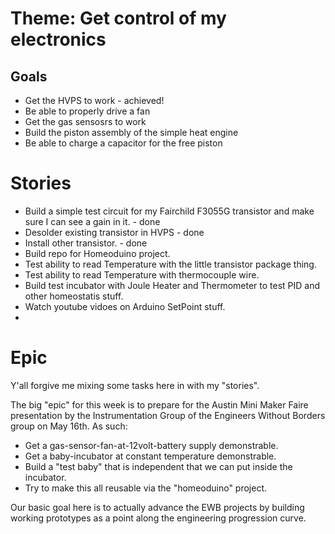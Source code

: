 # Theme: Get control of my electronics

## Goals

* Get the HVPS to work - achieved!
* Be able to properly drive a fan
* Get the gas sensosrs to work
* Build the piston assembly of the simple heat engine
* Be able to charge a capacitor for the free piston

# Stories

* Build a simple test circuit for my Fairchild F3055G transistor and make sure I can see a gain in it. - done
* Desolder existing transistor in HVPS - done
* Install other transistor. - done
* Build repo for Homeoduino project.
* Test ability to read Temperature with the little transistor package thing.
* Test ability to read Temperature with thermocouple wire.
* Build test incubator with Joule Heater and Thermometer to test PID and other homeostatis stuff.
* Watch youtube vidoes on Arduino SetPoint stuff.
* 

# Epic

Y'all forgive me mixing some tasks here in with my "stories".

The big "epic" for this week is to prepare for the Austin Mini Maker Faire presentation by the Instrumentation Group of the Engineers Without Borders group on May 16th.  As such:

* Get a gas-sensor-fan-at-12volt-battery supply demonstrable.
* Get a baby-incubator at constant temperature demonstrable.
* Build a "test baby" that is independent that we can put inside the incubator.
* Try to make this all reusable via the "homeoduino" project.

Our basic goal here is to actually advance the EWB projects by building working prototypes as a point along the engineering progression curve.
